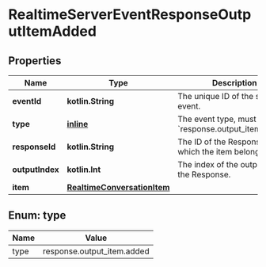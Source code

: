 
# RealtimeServerEventResponseOutputItemAdded

## Properties
| Name | Type | Description | Notes |
| ------------ | ------------- | ------------- | ------------- |
| **eventId** | **kotlin.String** | The unique ID of the server event. |  |
| **type** | [**inline**](#Type) | The event type, must be &#x60;response.output_item.added&#x60;. |  |
| **responseId** | **kotlin.String** | The ID of the Response to which the item belongs. |  |
| **outputIndex** | **kotlin.Int** | The index of the output item in the Response. |  |
| **item** | [**RealtimeConversationItem**](RealtimeConversationItem.md) |  |  |


<a id="Type"></a>
## Enum: type
| Name | Value |
| ---- | ----- |
| type | response.output_item.added |



